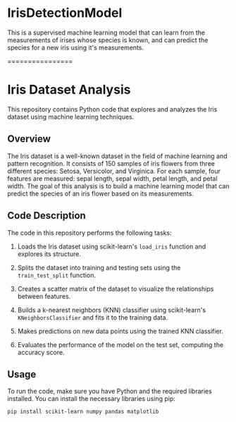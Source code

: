 # IrisDetectionModel
This is a supervised machine learning model that can learn from the measurements of irises whose species is known, and can predict the species for a new iris using it's measurements.

================

# Iris Dataset Analysis

This repository contains Python code that explores and analyzes the Iris dataset using machine learning techniques.

## Overview

The Iris dataset is a well-known dataset in the field of machine learning and pattern recognition. It consists of 150 samples of iris flowers from three different species: Setosa, Versicolor, and Virginica. For each sample, four features are measured: sepal length, sepal width, petal length, and petal width. The goal of this analysis is to build a machine learning model that can predict the species of an iris flower based on its measurements.

## Code Description

The code in this repository performs the following tasks:

1. Loads the Iris dataset using scikit-learn's `load_iris` function and explores its structure.

2. Splits the dataset into training and testing sets using the `train_test_split` function.

3. Creates a scatter matrix of the dataset to visualize the relationships between features.

4. Builds a k-nearest neighbors (KNN) classifier using scikit-learn's `KNeighborsClassifier` and fits it to the training data.

5. Makes predictions on new data points using the trained KNN classifier.

6. Evaluates the performance of the model on the test set, computing the accuracy score.

## Usage

To run the code, make sure you have Python and the required libraries installed. You can install the necessary libraries using pip:

```bash
pip install scikit-learn numpy pandas matplotlib

